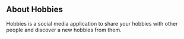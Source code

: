 ## About Hobbies

Hobbies is a social media application to share your hobbies with other people and discover a new hobbies from them.
